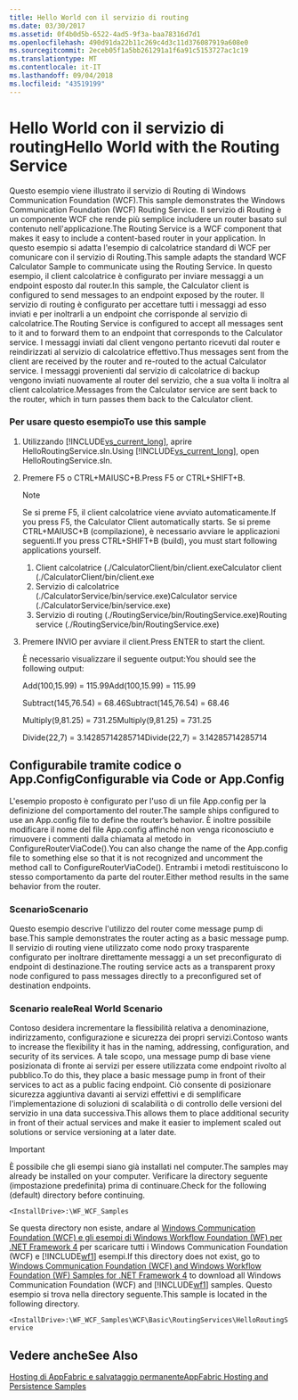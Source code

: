 ```yaml
---
title: Hello World con il servizio di routing
ms.date: 03/30/2017
ms.assetid: 0f4b0d5b-6522-4ad5-9f3a-baa78316d7d1
ms.openlocfilehash: 490d91da22b11c269c4d3c11d376087919a608e0
ms.sourcegitcommit: 2eceb05f1a5bb261291a1f6a91c5153727ac1c19
ms.translationtype: MT
ms.contentlocale: it-IT
ms.lasthandoff: 09/04/2018
ms.locfileid: "43519199"
---
```

# <a name="hello-world-with-the-routing-service"></a><span data-ttu-id="eee5f-102">Hello World con il servizio di routing</span><span class="sxs-lookup"><span data-stu-id="eee5f-102">Hello World with the Routing Service</span></span>
<span data-ttu-id="eee5f-103">Questo esempio viene illustrato il servizio di Routing di Windows Communication Foundation (WCF).</span><span class="sxs-lookup"><span data-stu-id="eee5f-103">This sample demonstrates the Windows Communication Foundation (WCF) Routing Service.</span></span> <span data-ttu-id="eee5f-104">Il servizio di Routing è un componente WCF che rende più semplice includere un router basato sul contenuto nell'applicazione.</span><span class="sxs-lookup"><span data-stu-id="eee5f-104">The Routing Service is a WCF component that makes it easy to include a content-based router in your application.</span></span> <span data-ttu-id="eee5f-105">In questo esempio si adatta l'esempio di calcolatrice standard di WCF per comunicare con il servizio di Routing.</span><span class="sxs-lookup"><span data-stu-id="eee5f-105">This sample adapts the standard WCF Calculator Sample to communicate using the Routing Service.</span></span> <span data-ttu-id="eee5f-106">In questo esempio, il client calcolatrice è configurato per inviare messaggi a un endpoint esposto dal router.</span><span class="sxs-lookup"><span data-stu-id="eee5f-106">In this sample, the Calculator client is configured to send messages to an endpoint exposed by the router.</span></span> <span data-ttu-id="eee5f-107">Il servizio di routing è configurato per accettare tutti i messaggi ad esso inviati e per inoltrarli a un endpoint che corrisponde al servizio di calcolatrice.</span><span class="sxs-lookup"><span data-stu-id="eee5f-107">The Routing Service is configured to accept all messages sent to it and to forward them to an endpoint that corresponds to the Calculator service.</span></span> <span data-ttu-id="eee5f-108">I messaggi inviati dal client vengono pertanto ricevuti dal router e reindirizzati al servizio di calcolatrice effettivo.</span><span class="sxs-lookup"><span data-stu-id="eee5f-108">Thus messages sent from the client are received by the router and re-routed to the actual Calculator service.</span></span> <span data-ttu-id="eee5f-109">I messaggi provenienti dal servizio di calcolatrice di backup vengono inviati nuovamente al router del servizio, che a sua volta li inoltra al client calcolatrice.</span><span class="sxs-lookup"><span data-stu-id="eee5f-109">Messages from the Calculator service are sent back to the router, which in turn passes them back to the Calculator client.</span></span>  
  
### <a name="to-use-this-sample"></a><span data-ttu-id="eee5f-110">Per usare questo esempio</span><span class="sxs-lookup"><span data-stu-id="eee5f-110">To use this sample</span></span>  
  
1.  <span data-ttu-id="eee5f-111">Utilizzando [!INCLUDE[vs_current_long](../../../../includes/vs-current-long-md.md)], aprire HelloRoutingService.sln.</span><span class="sxs-lookup"><span data-stu-id="eee5f-111">Using [!INCLUDE[vs_current_long](../../../../includes/vs-current-long-md.md)], open HelloRoutingService.sln.</span></span>  
  
2.  <span data-ttu-id="eee5f-112">Premere F5 o CTRL+MAIUSC+B.</span><span class="sxs-lookup"><span data-stu-id="eee5f-112">Press F5 or CTRL+SHIFT+B.</span></span>  
  
    > [!NOTE]
    >  <span data-ttu-id="eee5f-113">Se si preme F5, il client calcolatrice viene avviato automaticamente.</span><span class="sxs-lookup"><span data-stu-id="eee5f-113">If you press F5, the Calculator Client automatically starts.</span></span> <span data-ttu-id="eee5f-114">Se si preme CTRL+MAIUSC+B (compilazione), è necessario avviare le applicazioni seguenti.</span><span class="sxs-lookup"><span data-stu-id="eee5f-114">If you press CTRL+SHIFT+B (build), you must start following applications yourself.</span></span>  
    >  
    > 1.  <span data-ttu-id="eee5f-115">Client calcolatrice (./CalculatorClient/bin/client.exe</span><span class="sxs-lookup"><span data-stu-id="eee5f-115">Calculator client (./CalculatorClient/bin/client.exe</span></span>  
    > 2.  <span data-ttu-id="eee5f-116">Servizio di calcolatrice (./CalculatorService/bin/service.exe)</span><span class="sxs-lookup"><span data-stu-id="eee5f-116">Calculator service (./CalculatorService/bin/service.exe)</span></span>  
    > 3.  <span data-ttu-id="eee5f-117">Servizio di routing (./RoutingService/bin/RoutingService.exe)</span><span class="sxs-lookup"><span data-stu-id="eee5f-117">Routing service (./RoutingService/bin/RoutingService.exe)</span></span>  
  
3.  <span data-ttu-id="eee5f-118">Premere INVIO per avviare il client.</span><span class="sxs-lookup"><span data-stu-id="eee5f-118">Press ENTER to start the client.</span></span>  
  
     <span data-ttu-id="eee5f-119">È necessario visualizzare il seguente output:</span><span class="sxs-lookup"><span data-stu-id="eee5f-119">You should see the following output:</span></span>  
  
     <span data-ttu-id="eee5f-120">Add(100,15.99) = 115.99</span><span class="sxs-lookup"><span data-stu-id="eee5f-120">Add(100,15.99) = 115.99</span></span>  
  
     <span data-ttu-id="eee5f-121">Subtract(145,76.54) = 68.46</span><span class="sxs-lookup"><span data-stu-id="eee5f-121">Subtract(145,76.54) = 68.46</span></span>  
  
     <span data-ttu-id="eee5f-122">Multiply(9,81.25) = 731.25</span><span class="sxs-lookup"><span data-stu-id="eee5f-122">Multiply(9,81.25) = 731.25</span></span>  
  
     <span data-ttu-id="eee5f-123">Divide(22,7) = 3.14285714285714</span><span class="sxs-lookup"><span data-stu-id="eee5f-123">Divide(22,7) = 3.14285714285714</span></span>  
  
## <a name="configurable-via-code-or-appconfig"></a><span data-ttu-id="eee5f-124">Configurabile tramite codice o App.Config</span><span class="sxs-lookup"><span data-stu-id="eee5f-124">Configurable via Code or App.Config</span></span>  
 <span data-ttu-id="eee5f-125">L'esempio proposto è configurato per l'uso di un file App.config per la definizione del comportamento del router.</span><span class="sxs-lookup"><span data-stu-id="eee5f-125">The sample ships configured to use an App.config file to define the router’s behavior.</span></span> <span data-ttu-id="eee5f-126">È inoltre possibile modificare il nome del file App.config affinché non venga riconosciuto e rimuovere i commenti dalla chiamata al metodo in ConfigureRouterViaCode().</span><span class="sxs-lookup"><span data-stu-id="eee5f-126">You can also change the name of the App.config file to something else so that it is not recognized and uncomment the method call to ConfigureRouterViaCode().</span></span> <span data-ttu-id="eee5f-127">Entrambi i metodi restituiscono lo stesso comportamento da parte del router.</span><span class="sxs-lookup"><span data-stu-id="eee5f-127">Either method results in the same behavior from the router.</span></span>  
  
### <a name="scenario"></a><span data-ttu-id="eee5f-128">Scenario</span><span class="sxs-lookup"><span data-stu-id="eee5f-128">Scenario</span></span>  
 <span data-ttu-id="eee5f-129">Questo esempio descrive l'utilizzo del router come message pump di base.</span><span class="sxs-lookup"><span data-stu-id="eee5f-129">This sample demonstrates the router acting as a basic message pump.</span></span> <span data-ttu-id="eee5f-130">Il servizio di routing viene utilizzato come nodo proxy trasparente configurato per inoltrare direttamente messaggi a un set preconfigurato di endpoint di destinazione.</span><span class="sxs-lookup"><span data-stu-id="eee5f-130">The routing service acts as a transparent proxy node configured to pass messages directly to a preconfigured set of destination endpoints.</span></span>  
  
### <a name="real-world-scenario"></a><span data-ttu-id="eee5f-131">Scenario reale</span><span class="sxs-lookup"><span data-stu-id="eee5f-131">Real World Scenario</span></span>  
 <span data-ttu-id="eee5f-132">Contoso desidera incrementare la flessibilità relativa a denominazione, indirizzamento, configurazione e sicurezza dei propri servizi.</span><span class="sxs-lookup"><span data-stu-id="eee5f-132">Contoso wants to increase the flexibility it has in the naming, addressing, configuration, and security of its services.</span></span> <span data-ttu-id="eee5f-133">A tale scopo, una message pump di base viene posizionata di fronte ai servizi per essere utilizzata come endpoint rivolto al pubblico.</span><span class="sxs-lookup"><span data-stu-id="eee5f-133">To do this, they place a basic message pump in front of their services to act as a public facing endpoint.</span></span> <span data-ttu-id="eee5f-134">Ciò consente di posizionare sicurezza aggiuntiva davanti ai servizi effettivi e di semplificare l'implementazione di soluzioni di scalabilità o di controllo delle versioni del servizio in una data successiva.</span><span class="sxs-lookup"><span data-stu-id="eee5f-134">This allows them to place additional security in front of their actual services and make it easier to implement scaled out solutions or service versioning at a later date.</span></span>  
  
> [!IMPORTANT]
>  <span data-ttu-id="eee5f-135">È possibile che gli esempi siano già installati nel computer.</span><span class="sxs-lookup"><span data-stu-id="eee5f-135">The samples may already be installed on your computer.</span></span> <span data-ttu-id="eee5f-136">Verificare la directory seguente (impostazione predefinita) prima di continuare.</span><span class="sxs-lookup"><span data-stu-id="eee5f-136">Check for the following (default) directory before continuing.</span></span>  
>   
>  `<InstallDrive>:\WF_WCF_Samples`  
>   
>  <span data-ttu-id="eee5f-137">Se questa directory non esiste, andare al [Windows Communication Foundation (WCF) e gli esempi di Windows Workflow Foundation (WF) per .NET Framework 4](https://go.microsoft.com/fwlink/?LinkId=150780) per scaricare tutti i Windows Communication Foundation (WCF) e [!INCLUDE[wf1](../../../../includes/wf1-md.md)] esempi.</span><span class="sxs-lookup"><span data-stu-id="eee5f-137">If this directory does not exist, go to [Windows Communication Foundation (WCF) and Windows Workflow Foundation (WF) Samples for .NET Framework 4](https://go.microsoft.com/fwlink/?LinkId=150780) to download all Windows Communication Foundation (WCF) and [!INCLUDE[wf1](../../../../includes/wf1-md.md)] samples.</span></span> <span data-ttu-id="eee5f-138">Questo esempio si trova nella directory seguente.</span><span class="sxs-lookup"><span data-stu-id="eee5f-138">This sample is located in the following directory.</span></span>  
>   
>  `<InstallDrive>:\WF_WCF_Samples\WCF\Basic\RoutingServices\HelloRoutingService`  
  
## <a name="see-also"></a><span data-ttu-id="eee5f-139">Vedere anche</span><span class="sxs-lookup"><span data-stu-id="eee5f-139">See Also</span></span>  
 [<span data-ttu-id="eee5f-140">Hosting di AppFabric e salvataggio permanente</span><span class="sxs-lookup"><span data-stu-id="eee5f-140">AppFabric Hosting and Persistence Samples</span></span>](https://go.microsoft.com/fwlink/?LinkId=193961)
